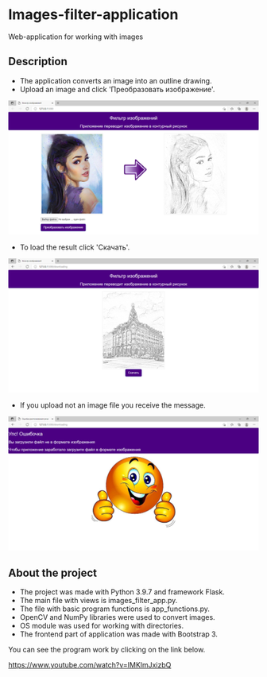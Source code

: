 # Images-filter-application
Web-application for working with images

## Description
* The application converts an image into an outline drawing.
* Upload an image and click 'Преобразовать изображение'.

![App screenshot1](https://github.com/P-Konstantin/Images-filter-application/blob/master/readme_assets/screenshot1.png)

* To load the result click 'Скачать'.

![App screenshot2](https://github.com/P-Konstantin/Images-filter-application/blob/master/readme_assets/screenshot2.png)

* If you upload not an image file you receive the message.

![App screenshot3](https://github.com/P-Konstantin/Images-filter-application/blob/master/readme_assets/screenshot3.png)

## About the project
* The project was made with Python 3.9.7 and framework Flask.
* The main file with views is images_filter_app.py.
* The file with basic program functions is app_functions.py.
* OpenCV and NumPy libraries were used to convert images.
* OS module was used for working with directories. 
* The frontend part of application was made with Bootstrap 3.

You can see the program work by clicking on the link below.

https://www.youtube.com/watch?v=IMKlmJxizbQ
